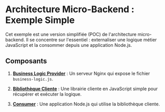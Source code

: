 # Architecture Micro-Backend : Exemple Simple

Cet exemple est une version simplifiée (POC) de l'architecture micro-backend. Il se concentre sur l'essentiel : externaliser une logique métier JavaScript et la consommer depuis une application Node.js.

## Composants

1.  **[Business Logic Provider](./business-logic-provider/README.md)** : Un serveur Nginx qui expose le fichier `business-logic.js`.

2.  **[Bibliothèque Cliente](./business-logic-client-lib/README.md)** : Une librairie cliente en JavaScript simple pour récupérer et exécuter la logique.

3.  **[Consumer](./consumer/README.md)** : Une application Node.js qui utilise la bibliothèque cliente.

